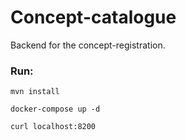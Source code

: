 # Concept-catalogue
Backend for the concept-registration.

### Run:

```
mvn install

docker-compose up -d

curl localhost:8200

```





